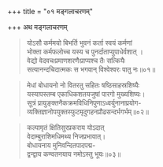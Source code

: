 +++
title = "०१ मङ्गलाचरणम्"

+++
अथ मङ्गलाचरणम्

> योऽसौ कर्ममयो बिभर्ति भुवनं कर्ता स्वयं कर्मणां    
भोक्ता कर्मफलोच्च यस्य च पुनर्दाताप्युपाधेर्वशात्  ।  
वेद्यो वेदवचःप्रमाणशरणैःप्राप्यश्च तैः सत्कियैः    
सत्यानन्दचिदात्मकः स भगवान् विश्वेश्वरः पातु नः॥०१॥  

> मेधां बोधायनो नो वितरतु सहितः षष्ठिसाहस्रशिष्यैः  
यस्यापस्तम्ब एकाधिकशतयजुषां पारगो मुख्यशिष्यः।  
सूत्रं प्रायुङ्क्तनैकक्रमविधिनिपुणाऽध्वर्युनानाप्रयोग-  
व्यक्तिज्ञानोपयुक्तस्फुटमृदुगहनप्रौढसन्दर्भगर्भम्॥०२॥  
 
> कल्पामृतं क्षितिसुरप्रकराय योऽदात्  
वेदाम्बुराशिमधिमथ्य निजप्रभावात्।  
बोधायनाय मुनिवन्दितपादपद्म-  
द्वन्द्वाय कण्वतनयाय नमोऽस्तु भूयः॥०३॥  



